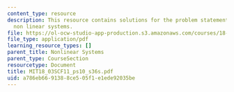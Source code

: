```yaml
---
content_type: resource
description: This resource contains solutions for the problem statements related to
  non linear systems.
file: https://ol-ocw-studio-app-production.s3.amazonaws.com/courses/18-03sc-differential-equations-fall-2011/a786eb6691388ce505f1e1ede92035be_MIT18_03SCF11_ps10_s36s.pdf
file_type: application/pdf
learning_resource_types: []
parent_title: Nonlinear Systems
parent_type: CourseSection
resourcetype: Document
title: MIT18_03SCF11_ps10_s36s.pdf
uid: a786eb66-9138-8ce5-05f1-e1ede92035be
---
```

